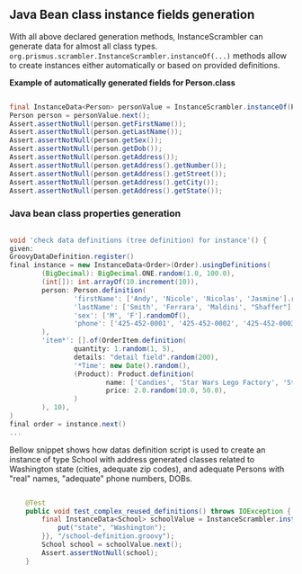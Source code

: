 ## Java Bean class instance fields generation
With all above declared generation methods, InstanceScrambler can generate data for almost all class types.
`org.prismus.scrambler.InstanceScrambler.instanceOf(...)` methods allow to create instances either automatically or based on 
provided definitions.

**Example of automatically generated fields for Person.class**  
```java

final InstanceData<Person> personValue = InstanceScrambler.instanceOf(Person.class);
Person person = personValue.next();
Assert.assertNotNull(person.getFirstName());
Assert.assertNotNull(person.getLastName());
Assert.assertNotNull(person.getSex());
Assert.assertNotNull(person.getDob());
Assert.assertNotNull(person.getAddress());
Assert.assertNotNull(person.getAddress().getNumber());
Assert.assertNotNull(person.getAddress().getStreet());
Assert.assertNotNull(person.getAddress().getCity());
Assert.assertNotNull(person.getAddress().getState());

```

### Java bean class properties generation

```groovy

void 'check data definitions (tree definition) for instance'() {
given:
GroovyDataDefinition.register()
final instance = new InstanceData<Order>(Order).usingDefinitions(
        (BigDecimal): BigDecimal.ONE.random(1.0, 100.0),
        (int[]): int.arrayOf(10.increment(10)),
        person: Person.definition(
                'firstName': ['Andy', 'Nicole', 'Nicolas', 'Jasmine'].randomOf(),
                'lastName': ['Smith', 'Ferrara', 'Maldini', "Shaffer"].randomOf(),
                'sex': ['M', 'F'].randomOf(),
                'phone': ['425-452-0001', '425-452-0002', '425-452-0003', "425-452-0004"].randomOf()
        ),
        'item*': [].of(OrderItem.definition(
                quantity: 1.random(1, 5),
                details: "detail field".random(200),
                '*Time': new Date().random(),
                (Product): Product.definition(
                        name: ['Candies', 'Star Wars Lego Factory', 'Star War Ninja GO'].randomOf(),
                        price: 2.0.random(10.0, 50.0),
                )
        ), 10),
)
final order = instance.next()
...

```

Bellow snippet shows how datas definition script is used to create an instance of type School 
with address generated classes related to Washington state (cities, adequate zip codes), and adequate Persons with "real" 
names, "adequate" phone numbers, DOBs.

```java

    @Test
    public void test_complex_reused_definitions() throws IOException {
        final InstanceData<School> schoolValue = InstanceScrambler.instanceOf(School.class, new HashMap<String, Object>() {{
            put("state", "Washington");
        }}, "/school-definition.groovy");
        School school = schoolValue.next();
        Assert.assertNotNull(school);
    }
    
```
